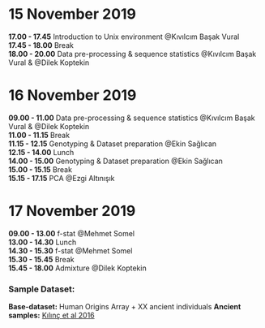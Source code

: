 # 15 November 2019

**17.00 - 17.45** Introduction to Unix environment @Kıvılcım Başak Vural <br/>
**17.45 - 18.00** Break <br/>
**18.00 - 20.00** Data pre-processing & sequence statistics @Kıvılcım Başak Vural & @Dilek Koptekin <br/>

# 16 November 2019

**09.00 - 11.00** Data pre-processing & sequence statistics  @Kıvılcım Başak Vural & @Dilek Koptekin <br/>
**11.00 - 11.15** Break <br/>
**11.15 - 12.15** Genotyping & Dataset preparation @Ekin Sağlıcan <br/>
**12.15 - 14.00** Lunch <br/>
**14.00 - 15.00** Genotyping & Dataset preparation @Ekin Sağlıcan <br/>
**15.00 - 15.15** Break <br/>
**15.15 - 17.15** PCA @Ezgi Altınışık <br/>

# 17 November 2019
**09.00 - 13.00** f-stat @Mehmet Somel <br/>
**13.00 - 14.30** Lunch <br/>
**14.30 - 15.30** f-stat  @Mehmet Somel <br/>
**15.30 - 15.45** Break <br/>
**15.45 - 18.00** Admixture @Dilek Koptekin <br/>


### Sample Dataset:
**Base-dataset:** Human Origins Array + XX ancient individuals
**Ancient samples:** [Kılınç et al 2016](https://www.cell.com/current-biology/fulltext/S0960-9822(16)30850-8)
